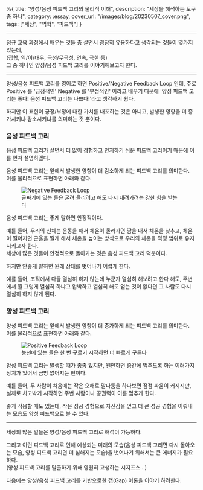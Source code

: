 %{
title: "양성/음성 피드백 고리의 물리적 이해",
description: "세상을 해석하는 도구 중 하나",
category: :essay,
cover_url: "/images/blog/20230507_cover.png",
tags: ["세상", "역학", "피드백"]
}

---

정규 교육 과정에서 배우는 것들 중 살면서 굉장히 유용하다고 생각되는 것들이 몇가지 있는데,\
(집합, 역/이/대우, 극성/무극성, 연속, 극한 등)\
그 중 하나인 양성/음성 피드백 고리를 이야기해보고자 한다.

---

양성/음성 피드백 고리를 영어로 하면 Positive/Negative Feedback Loop 인데, 주로 Positive 를 '긍정적인' Negative 를 '부정적인' 이라고 배우기 때문에 '양성 피드백 고리는 좋다! 음성 피드백 고리는 나쁘다!'라고 생각하기 쉽다.

하지만 이 표현이 긍정/부정에 대한 가치를 내포하는 것은 아니고, 발생한 영향을 더 증가시키냐 감소시키냐를 의미하는 것 뿐이다.

### 음성 피드백 고리

음성 피드백 고리가 살면서 더 많이 경험하고 인지하기 쉬운 피드백 고리이기 때문에 이를 먼저 설명하겠다.

음성 피드백 고리는 앞에서 발생한 영향이 더 감소하게 되는 피드백 고리를 의미한다.\
이를 물리적으로 표현하면 아래와 같다.

<figure>
  <img src="/images/blog/20230507_negative_feedback_loop.png" alt="Negative Feedback Loop">
  <figcaption>골짜기에 있는 돌은 굴려 올리려고 해도 다시 내려가려는 강한 힘을 받는다</figcaption>
</figure>

음성 피드백 고리는 좋게 말하면 안정적이다.

예를 들어, 우리의 신체는 운동을 해서 체온이 올라가면 땀을 내서 체온을 낮추고, 체온이 떨어지면 근율을 떨게 해서 체온을 높이는 방식으로 우리의 체온을 적정 범위로 유지시키고자 한다.\
세상에 많은 것들이 안정적으로 돌아가는 것은 음성 피드백 고리 덕분이다.

하지만 안좋게 말하면 원래 상태를 벗어나기 어렵게 한다.

예를 들어, 조직에서 다들 열심히 하지 않는데 누군가 열심히 해보려고 한다 해도, 주변에서 뭘 그렇게 열심히 하냐고 압박하고 열심히 해도 얻는 것이 없다면 그 사람도 다시 열심히 하지 않게 된다.

### 양성 피드백 고리

양성 피드백 고리는 앞에서 발생한 영향이 더 증가하게 되는 피드백 고리를 의미한다.\
이를 물리적으로 표현하면 아래와 같다.

<figure>
  <img src="/images/blog/20230507_positive_feedback_loop.png" alt="Positive Feedback Loop">
  <figcaption>능선에 있는 돌은 한 번 구르기 시작하면 더 빠르게 구른다</figcaption>
</figure>

양성 피드백 고리는 발생할 때가 종종 있지만, 웬만하면 중간에 멈추도록 하는 여러가지 장치가 있어서 금방 없어지는 편이다.

예를 들어, 두 사람이 처음에는 작은 오해로 말다툼을 하다보면 점점 싸움이 커지지만, 실제로 치고박기 시작하면 주변 사람이나 공권력이 이를 멈추게 한다.

좋게 작용할 때도 있는데, 작은 성공 경험으로 자신감을 얻고 더 큰 성공 경험을 이뤄내는 모습도 양성 피드백으로 볼 수 있다.

---

세상의 많은 일들은 양성/음성 피드백 고리로 해석이 가능하다.

그리고 이런 피드백 고리로 인해 예상되는 미래의 모습(음성 피드백 고리면 다시 돌아오는 모습, 양성 피드백 고리면 더 심해지는 모습)을 벗어나기 위해서는 큰 에너지가 필요하다.\
(양성 피드백 고리를 탈출하기 위해 영원히 고생하는 시지프스...)

다음에는 양성/음성 피드백 고리를 기반으로한 갭(Gap) 이론을 이야기 하려한다.
